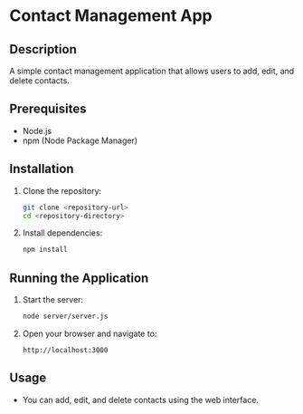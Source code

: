 # Contact Management App

## Description

A simple contact management application that allows users to add, edit, and delete contacts.

## Prerequisites

- Node.js
- npm (Node Package Manager)

## Installation

1. Clone the repository:

   ```bash
   git clone <repository-url>
   cd <repository-directory>
   ```

2. Install dependencies:
   ```bash
   npm install
   ```

## Running the Application

1. Start the server:

   ```bash
   node server/server.js
   ```

2. Open your browser and navigate to:
   ```
   http://localhost:3000
   ```

## Usage

- You can add, edit, and delete contacts using the web interface.
